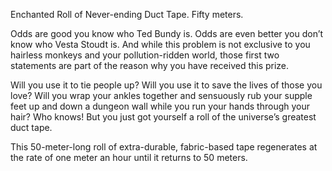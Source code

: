 Enchanted Roll of Never-ending Duct Tape. Fifty meters.

Odds are good you know who Ted Bundy is. Odds are even better you don’t know who Vesta Stoudt is. And while this problem is not exclusive to you hairless monkeys and your pollution-ridden world, those first two statements are part of the reason why you have received this prize.

Will you use it to tie people up? Will you use it to save the lives of those you love? Will you wrap your ankles together and sensuously rub your supple feet up and down a dungeon wall while you run your hands through your hair? Who knows! But you just got yourself a roll of the universe’s greatest duct tape.

This 50-meter-long roll of extra-durable, fabric-based tape regenerates at the rate of one meter an hour until it returns to 50 meters.